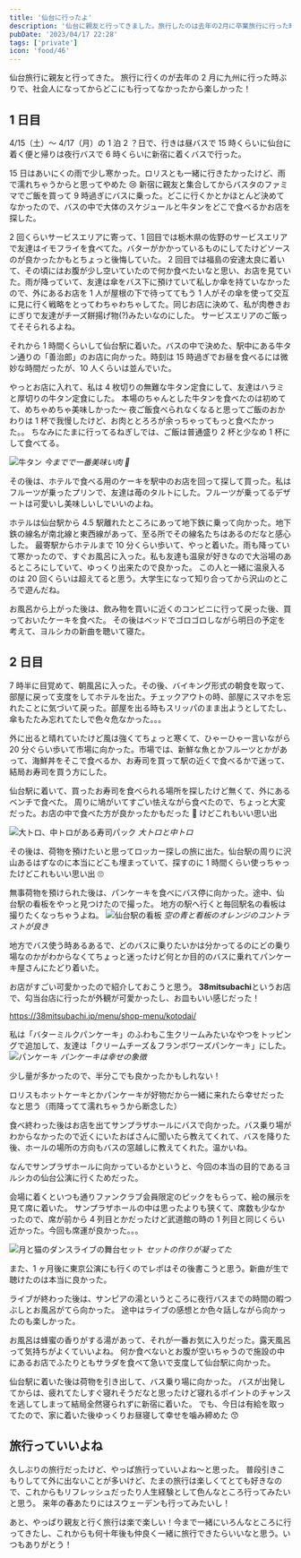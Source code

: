 ```yaml
---
title: '仙台に行ったよ'
description: '仙台に親友と行ってきました。旅行したのは去年の2月に卒業旅行に行った時以来で楽しかったな。'
pubDate: '2023/04/17 22:28'
tags: ['private']
icon: 'food/46'
---
```


仙台旅行に親友と行ってきた。
旅行に行くのが去年の 2 月に九州に行った時ぶりで、社会人になってからどこにも行ってなかったから楽しかった！

## 1 日目

4/15（土）〜 4/17（月）の 1 泊 2 ？日で、行きは昼バスで 15 時くらいに仙台に着く便と帰りは夜行バスで 6 時くらいに新宿に着くバスで行った。

15 日はあいにくの雨で少し寒かった。ロリスとも一緒に行きたかったけど、雨で濡れちゃうからと思ってやめた 😢
新宿に親友と集合してからバスタのファミマでご飯を買って 9 時過ぎにバスに乗った。どこに行くかとかほとんど決めてなかったので、バスの中で大体のスケジュールと牛タンをどこで食べるかお店を探した。

2 回くらいサービスエリアに寄って、1 回目では栃木県の佐野のサービスエリアで友達はイモフライを食べてた。バターがかかっているものにしてたけどソースのが良かったかもとちょっと後悔していた。
2 回目では福島の安達太良に着いて、その頃にはお腹が少し空いていたので何か食べたいなと思い、お店を見ていた。雨が降っていて、友達は傘をバス下に預けていて私しか傘を持ていなかったので、外にあるお店を 1 人が屋根の下で待っててもう 1 人がその傘を使って交互に見に行く戦略をとってわちゃわちゃしてた。同じお店に決めて、私が肉巻きおにぎりで友達がチーズ餅揚げ物(?)みたいなのにした。
サービスエリアのご飯ってそそられるよね。

それから 1 時間くらいして仙台駅に着いた。バスの中で決めた、駅中にある牛タン通りの「善治郎」のお店に向かった。時刻は 15 時過ぎでお昼を食べるには微妙な時間だったが、10 人くらいは並んでいた。

やっとお店に入れて、私は 4 枚切りの無難な牛タン定食にして、友達はハラミと厚切りの牛タン定食にした。
本場のちゃんとした牛タンを食べたのは初めてて、めちゃめちゃ美味しかった〜
夜ご飯食べられなくなると思ってご飯のおかわりは 1 杯で我慢したけど、お肉ととろろが余っちゃってもっと食べたかった。。
ちなみにたまに行ってるねぎしでは、ご飯は普通盛り 2 杯と少なめ 1 杯にして食べてる。

![牛タン](https://images.yajium.day/images/2023/04/20230417/gyutan.jpg)
_今までで一番美味い肉 🍖_

その後は、ホテルで食べる用のケーキを駅中のお店を回って探して買った。私はフルーツが乗ったプリンで、友達は苺のタルトにした。フルーツが乗ってるデザートは可愛いし美味しいしでいいのよね。

ホテルは仙台駅から 4.5 駅離れたところにあって地下鉄に乗って向かった。地下鉄の線名が南北線と東西線があって、至る所でその線名たちはあるのだなと感心した。
最寄駅からホテルまで 10 分くらい歩いて、やっと着いた。雨も降っていて寒かったので、すぐお風呂に入った。私も友達も温泉が好きなので大浴場のあるところにしていて、ゆっくり出来たので良かった。
この人と一緒に温泉入るのは 20 回くらいは超えてると思う。大学生になって知り合ってから沢山のところで遊んだね。

お風呂から上がった後は、飲み物を買いに近くのコンビニに行って戻った後、買っておいたケーキを食べた。
その後はベッドでゴロゴロしながら明日の予定を考えて、ヨルシカの新曲を聴いて寝た。

## 2 日目

7 時半に目覚めて、朝風呂に入った。その後、バイキング形式の朝食を取って、部屋に戻って支度をしてホテルを出た。チェックアウトの時、部屋にスマホを忘れたことに気づいて戻った。部屋を出る時もスリッパのまま出ようとしてたし、傘もたたみ忘れてたしで色々危なかった。。。

外に出ると晴れていたけど風は強くてちょっと寒くて、ひゃーひゃー言いながら 20 分ぐらい歩いて市場に向かった。市場では、新鮮な魚とかフルーツとかがあって、海鮮丼をそこで食べるか、お寿司を買って駅の近くで食べるかで迷って、結局お寿司を買う方にした。

仙台駅に着いて、買ったお寿司を食べられる場所を探したけど無くて、外にあるベンチで食べた。
周りに鳩がいてすごい怯えながら食べたので、ちょっと大変だった。お店の中で食べた方が良かったかもだった 🥲
けどこれもいい思い出

![大トロ、中トロがある寿司パック](https://images.yajium.day/images/2023/04/20230417/sushi.JPG)
_大トロと中トロ_

その後は、荷物を預けたいと思ってロッカー探しの旅に出た。仙台駅の周りに沢山あるはずなのに本当にどこも埋まっていて、探すのに 1 時間くらい使っちゃったけどこれもいい思い出 🙄

無事荷物を預けられた後は、パンケーキを食べにバス停に向かった。途中、仙台駅の看板をやっと見つけたので撮った。
地方の駅へ行くと毎回駅名の看板は撮りたくなっちゃうよね。
![仙台駅の看板](https://images.yajium.day/images/2023/04/20230417/sendaistation.JPG)
_空の青と看板のオレンジのコントラストが良き_

地方でバス使う時あるあるで、どのバスに乗りたいかは分かってるのにどの乗り場なのかがわからなくてちょっと迷ったけど何とか目的のバスに乗れてパンケーキ屋さんにたどり着いた。

お店がすごい可愛かったので紹介しておこうと思う。
**38mitsubachi**というお店で、勾当台店に行ったが外観が可愛かったし、お皿もいい感じだった！

https://38mitsubachi.jp/menu/shop-menu/kotodai/

私は「バターミルクパンケーキ」のふわもこ生クリームみたいなやつをトッピングで追加して、友達は「クリームチーズ＆フランボワーズパンケーキ」にした。
![パンケーキ](https://images.yajium.day/images/2023/04/20230417/pancake.jpg)
_パンケーキは幸せの象徴_

少し量が多かったので、半分こでも良かったかもしれない！

ロリスもホットケーキとかパンケーキが好物だから一緒に来れたら幸せだったなと思う（雨降ってて濡れちゃうから断念した）

食べ終わった後はお店を出てサンプラザホールにバスで向かった。バス乗り場がわからなかったので近くにいたおばさんに聞いたら教えてくれて、バスを降りた後、ホールの場所の方向もバスの窓越しに教えてくれた。温かいね。

なんでサンプラザホールに向かっているかというと、今回の本当の目的であるヨルシカの仙台公演に行くためだった。

会場に着くといつも通りファンクラブ会員限定のピックをもらって、絵の展示を見て席に着いた。
サンプラザホールの中は思ったよりも狭くて、席数も少なかったので、席が前から 4 列目とかだったけど武道館の時の 1 列目と同じくらい近かった。今回も席運が良かった。。。

![月と猫のダンスライブの舞台セット](https://images.yajium.day/images/2023/04/20230417/tsukitonekolive.JPG)
_セットの作りが凝ってた_

また、1 ヶ月後に東京公演にも行くのでレポはその後書こうと思う。新曲が生で聴けたのは本当に良かった。

ライブが終わった後は、サンピアの湯というところに夜行バスまでの時間の暇つぶしとお風呂がてら向かった。
途中はライブの感想とか色々話しながら向かったのも楽しかった。

お風呂は蜂蜜の香りがする湯があって、それが一番お気に入りだった。露天風呂って気持ちがよくていいよね。
何か食べないとお腹が空いちゃうので施設の中にあるお店でふたりともサラダを食べて急いで支度して仙台駅に向かった。

仙台駅に着いた後は荷物を引き出して、バス乗り場に向かった。
バスが出発してからは、疲れてたしすぐ寝れそうだなと思ったけど寝れるポイントのチャンスを逃してしまって結局全然寝られずに新宿に着いた。
でも、今日は有給を取ってたので、家に着いた後ゆっくりお昼寝して幸せを噛み締めた 😙

## 旅行っていいよね

久しぶりの旅行だったけど、やっぱ旅行っていいよね〜と思った。
普段引きこもりしてて外に出ないことが多いけど、たまの旅行は楽しくてとても好きなので、これからもリフレッシュだったり人生経験として色んなところ行ってみたいと思う。
来年の春あたりにはスウェーデンも行ってみたいし！

あと、やっぱり親友と行く旅行は楽で楽しい！今まで一緒にいろんなところに行ってきたし、これからも何十年後も仲良く一緒に旅行できたらいいなと思う。いつもありがとう！
